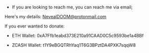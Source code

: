- If you are looking to reach me, you can reach me via email;

Here's my details: NevealDOOM@protonmail.com

If you ever wanted to donate:

- ETH Wallet: 0xA7Ffb1eabd373E210a91CAAD0C5c9593be1a4BBf

- ZCASH Wallet: t1Y9eBGQTRhYaq1T6G3BPztDA4PXK7sqqW8


